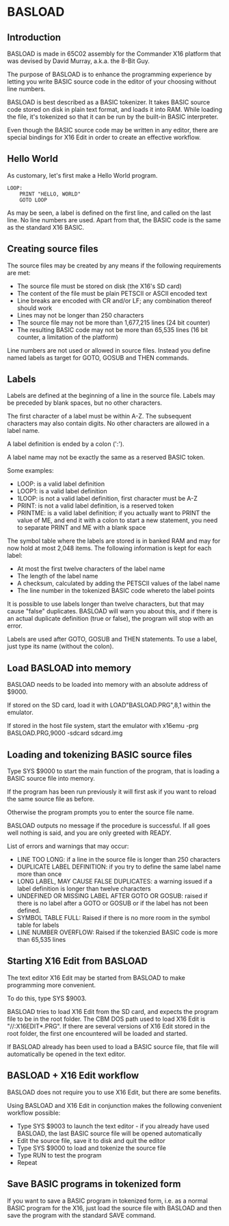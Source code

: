 # BASLOAD

## Introduction

BASLOAD is made in 65C02 assembly for the Commander X16 platform that was devised by David Murray, a.k.a. the 8-Bit Guy.

The purpose of BASLOAD is to enhance the programming experience by letting you write BASIC source code in the editor of your choosing without line numbers.

BASLOAD is best described as a BASIC tokenizer. It takes BASIC source code stored on disk in plain text format, and loads it into RAM. While loading
the file, it's tokenized so that it can be run by the built-in BASIC interpreter.

Even though the BASIC source code may be written in any editor, there are special bindings for X16 Edit in order to create an effective workflow.


## Hello World

As customary, let's first make a Hello World program.

```
LOOP:
    PRINT "HELLO, WORLD"
    GOTO LOOP
```

As may be seen, a label is defined on the first line, and called on the last line. No line numbers are used. Apart from that,
the BASIC code is the same as the standard X16 BASIC.


## Creating source files

The source files may be created by any means if the following requirements are met:

* The source file must be stored on disk (the X16's SD card)
* The content of the file must be plain PETSCII or ASCII encoded text
* Line breaks are encoded with CR and/or LF; any combination thereof should work
* Lines may not be longer than 250 characters
* The source file may not be more than 1,677,215 lines (24 bit counter)
* The resulting BASIC code may not be more than 65,535 lines (16 bit counter, a limitation of the platform)

Line numbers are not used or allowed in source files. Instead you define named labels as target for GOTO,  GOSUB and THEN commands.


## Labels

Labels are defined at the beginning of a line in the source file. Labels may be preceded by blank spaces, but no other characters.

The first character of a label must be within A-Z. The subsequent characters may also contain digits. No other characters are allowed in a label name.

A label definition is ended by a colon (':').

A label name may not be exactly the same as a reserved BASIC token.

Some examples:

* LOOP: is a valid label definition
* LOOP1: is a valid label definition
* 1LOOP: is not a valid label definition, first character must be A-Z
* PRINT: is not a valid label definition, is a reserved token
* PRINTME: is a valid label definition; if you actually want to PRINT the value of ME, and end it with a colon to start a new statement, you need to separate PRINT and ME with a blank space

The symbol table where the labels are stored is in banked RAM and may for now hold at most 2,048 items. The following information is kept for each label:

* At most the first twelve characters of the label name
* The length of the label name
* A checksum, calculated by adding the PETSCII values of the label name
* The line number in the tokenized BASIC code whereto the label points

It is possible to use labels longer than twelve characters, but that may cause "false" duplicates. BASLOAD will warn you about this, and if there is an actual duplicate definition (true or false), the program will stop with an error.

Labels are used after GOTO, GOSUB and THEN statements. To use a label, just type its name (without the colon).


## Load BASLOAD into memory

BASLOAD needs to be loaded into memory with an absolute address of $9000.

If stored on the SD card, load it with LOAD"BASLOAD.PRG",8,1 within the emulator.

If stored in the host file system, start the emulator with x16emu -prg BASLOAD.PRG,9000 -sdcard sdcard.img


## Loading and tokenizing BASIC source files

Type SYS $9000 to start the main function of the program, that is loading a BASIC source file
into memory.

If the program has been run previously it will first ask if you want to reload the same source file as before.

Otherwise the program prompts you to enter the source file name.

BASLOAD outputs no message if the procedure is successful. If all goes well nothing is said, and you are only greeted with READY.

List of errors and warnings that may occur:

* LINE TOO LONG: if a line in the source file is longer than 250 characters
* DUPLICATE LABEL DEFINITION: if you try to define the same label name more than once
* LONG LABEL, MAY CAUSE FALSE DUPLICATES: a warning issued if a label definition is longer than twelve characters
* UNDEFINED OR MISSING LABEL AFTER GOTO OR GOSUB: raised if there is no label after a GOTO or GOSUB or if the label has not been defined.
* SYMBOL TABLE FULL: Raised if there is no more room in the symbol table for labels
* LINE NUMBER OVERFLOW: Raised if the tokenzied BASIC code is more than 65,535 lines


## Starting X16 Edit from BASLOAD

The text editor X16 Edit may be started from BASLOAD to make programming more convenient.

To do this, type SYS $9003. 

BASLOAD tries to load X16 Edit from the SD card, and expects the program file to
be in the root folder. The CBM DOS path used to load X16 Edit is "//:X16EDIT*.PRG". If there are several versions
of X16 Edit stored in the root folder, the first one encountered will be loaded and started.

If BASLOAD already has been used to load a BASIC source file, that file will automatically be opened
in the text editor.


## BASLOAD + X16 Edit workflow

BASLOAD does not require you to use X16 Edit, but there are some benefits.

Using BASLOAD and X16 Edit in conjunction makes the following convenient workflow possible:

* Type SYS $9003 to launch the text editor - if you already have used BASLOAD, the last BASIC source file will be opened automatically
* Edit the source file, save it to disk and quit the editor
* Type SYS $9000 to load and tokenize the source file
* Type RUN to test the program
* Repeat


## Save BASIC programs in tokenized form

If you want to save a BASIC program in tokenized form, i.e. as a normal
BASIC program for the X16, just load the source file with BASLOAD and then
save the program with the standard SAVE command.